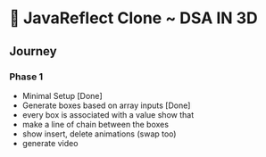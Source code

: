 # 🌟 JavaReflect Clone ~ DSA IN 3D

## Journey

### Phase 1
- Minimal Setup [Done]
- Generate boxes based on array inputs [Done]
- every box is associated with a value show that
- make a line of chain between the boxes
- show insert, delete animations (swap too)
- generate video